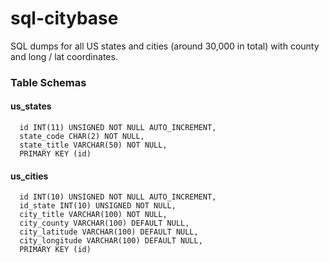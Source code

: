# sql-citybase

SQL dumps for all US states and cities (around 30,000 in total) with county and long / lat coordinates.

### Table Schemas

#### us_states

	  id INT(11) UNSIGNED NOT NULL AUTO_INCREMENT,
	  state_code CHAR(2) NOT NULL,
	  state_title VARCHAR(50) NOT NULL,
	  PRIMARY KEY (id)

#### us_cities

	  id INT(10) UNSIGNED NOT NULL AUTO_INCREMENT,
	  id_state INT(10) UNSIGNED NOT NULL,
	  city_title VARCHAR(100) NOT NULL,
	  city_county VARCHAR(100) DEFAULT NULL,
	  city_latitude VARCHAR(100) DEFAULT NULL,
	  city_longitude VARCHAR(100) DEFAULT NULL,
	  PRIMARY KEY (id)
